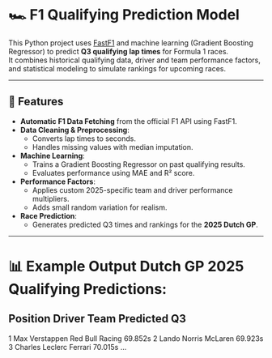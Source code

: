 # 🏎️ F1 Qualifying Prediction Model

This Python project uses [FastF1](https://theoehrly.github.io/Fast-F1/) and machine learning (Gradient Boosting Regressor) to predict **Q3 qualifying lap times** for Formula 1 races.  
It combines historical qualifying data, driver and team performance factors, and statistical modeling to simulate rankings for upcoming races.

---

## 📌 Features
- **Automatic F1 Data Fetching** from the official F1 API using FastF1.
- **Data Cleaning & Preprocessing**:
  - Converts lap times to seconds.
  - Handles missing values with median imputation.
- **Machine Learning**:
  - Trains a Gradient Boosting Regressor on past qualifying results.
  - Evaluates performance using MAE and R² score.
- **Performance Factors**:
  - Applies custom 2025-specific team and driver performance multipliers.
  - Adds small random variation for realism.
- **Race Prediction**:
  - Generates predicted Q3 times and rankings for the **2025 Dutch GP**.

---


📊 Example Output
Dutch GP 2025 Qualifying Predictions:
====================================================================================================
Position  Driver              Team                      Predicted Q3
----------------------------------------------------------------------------------------------------
1         Max Verstappen      Red Bull Racing           69.852s
2         Lando Norris        McLaren                   69.923s
3         Charles Leclerc     Ferrari                   70.015s
...



